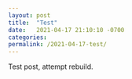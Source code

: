 ```yaml
---
layout: post
title:  "Test"
date:   2021-04-17 21:10:10 -0700
categories:
permalink: /2021-04-17-test/
---
```

Test post, attempt rebuild.